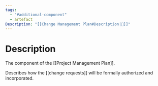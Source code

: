 ```yaml
---
tags:
  - "#additional-component"
  - artefact
Description: "[[Change Management Plan#Description|📝]]"
---
```

# Description
The component of the [[Project Management Plan]].

Describes how the [[change requests]] will be formally authorized and incorporated.

